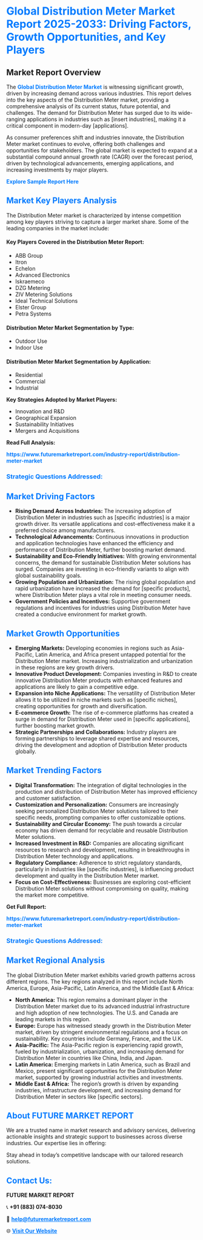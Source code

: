 <h1 style="color: #007BFF;">Global Distribution Meter Market Report 2025-2033: Driving Factors, Growth Opportunities, and Key Players</h1>

<section id="overview">
<h2>Market Report Overview</h2>
<p>The <a href="https://www.futuremarketreport.com/industry-report/distribution-meter-market" style="color: #007BFF; text-decoration: none;"><strong>Global Distribution Meter Market</strong></a> is witnessing significant growth, driven by increasing demand across various industries. This report delves into the key aspects of the Distribution Meter market, providing a comprehensive analysis of its current status, future potential, and challenges. The demand for Distribution Meter has surged due to its wide-ranging applications in industries such as [insert industries], making it a critical component in modern-day [applications].</p>
<p>As consumer preferences shift and industries innovate, the Distribution Meter market continues to evolve, offering both challenges and opportunities for stakeholders. The global market is expected to expand at a substantial compound annual growth rate (CAGR) over the forecast period, driven by technological advancements, emerging applications, and increasing investments by major players.</p>
</section>

<section id="overview">
<p><a href="https://www.futuremarketreport.com/request-sample/reportId=82073" style="color: #007BFF; text-decoration: none;"><strong>Explore Sample Report Here</strong></a></p>
</section>

<section id="key-players">
<h2 style="color: #007BFF;">Market Key Players Analysis</h2>
<p>The Distribution Meter market is characterized by intense competition among key players striving to capture a larger market share. Some of the leading companies in the market include:</p>
<h4>Key Players Covered in the Distribution Meter Report:</h4>
<ul><li>ABB Group</li><li>Itron</li><li>Echelon</li><li>Advanced Electronics</li><li>Iskraemeco</li><li>DZG Metering</li><li>ZIV Metering Solutions</li><li>Ideal Technical Solutions</li><li>Elster Group</li><li>Petra Systems</li></ul>
<h4>Distribution Meter Market Segmentation by Type:</h4>
<ul><li>Outdoor Use</li><li>Indoor Use</li></ul>

<h4>Distribution Meter Market Segmentation by Application:</h4>
<ul><li>Residential</li><li>Commercial</li><li>Industrial</li></ul>
<p><strong>Key Strategies Adopted by Market Players:</strong></p>
<ul>
<li>Innovation and R&D</li>
<li>Geographical Expansion</li>
<li>Sustainability Initiatives</li>
<li>Mergers and Acquisitions</li>
</ul>
</section>

<section>
<p><strong>Read Full Analysis: </strong></p><a href="https://www.futuremarketreport.com/industry-report/distribution-meter-market" style="color: #007BFF; text-decoration: none;"><strong>https://www.futuremarketreport.com/industry-report/distribution-meter-market</strong></a>
<h3 style="color: #007BFF;">Strategic Questions Addressed:</h3>
</section>

<section id="driving-factors">
<h2 style="color: #007BFF;">Market Driving Factors</h2>
<ul>
<li><strong>Rising Demand Across Industries:</strong> The increasing adoption of Distribution Meter in industries such as [specific industries] is a major growth driver. Its versatile applications and cost-effectiveness make it a preferred choice among manufacturers.</li>
<li><strong>Technological Advancements:</strong> Continuous innovations in production and application technologies have enhanced the efficiency and performance of Distribution Meter, further boosting market demand.</li>
<li><strong>Sustainability and Eco-Friendly Initiatives:</strong> With growing environmental concerns, the demand for sustainable Distribution Meter solutions has surged. Companies are investing in eco-friendly variants to align with global sustainability goals.</li>
<li><strong>Growing Population and Urbanization:</strong> The rising global population and rapid urbanization have increased the demand for [specific products], where Distribution Meter plays a vital role in meeting consumer needs.</li>
<li><strong>Government Policies and Incentives:</strong> Supportive government regulations and incentives for industries using Distribution Meter have created a conducive environment for market growth.</li>
</ul>
</section>

<section id="growth-opportunities">
<h2 style="color: #007BFF;">Market Growth Opportunities</h2>
<ul>
<li><strong>Emerging Markets:</strong> Developing economies in regions such as Asia-Pacific, Latin America, and Africa present untapped potential for the Distribution Meter market. Increasing industrialization and urbanization in these regions are key growth drivers.</li>
<li><strong>Innovative Product Development:</strong> Companies investing in R&D to create innovative Distribution Meter products with enhanced features and applications are likely to gain a competitive edge.</li>
<li><strong>Expansion into Niche Applications:</strong> The versatility of Distribution Meter allows it to be utilized in niche markets such as [specific niches], creating opportunities for growth and diversification.</li>
<li><strong>E-commerce Growth:</strong> The rise of e-commerce platforms has created a surge in demand for Distribution Meter used in [specific applications], further boosting market growth.</li>
<li><strong>Strategic Partnerships and Collaborations:</strong> Industry players are forming partnerships to leverage shared expertise and resources, driving the development and adoption of Distribution Meter products globally.</li>
</ul>
</section>

<section id="trending-factors">
<h2 style="color: #007BFF;">Market Trending Factors</h2>
<ul>
<li><strong>Digital Transformation:</strong> The integration of digital technologies in the production and distribution of Distribution Meter has improved efficiency and customer satisfaction.</li>
<li><strong>Customization and Personalization:</strong> Consumers are increasingly seeking personalized Distribution Meter solutions tailored to their specific needs, prompting companies to offer customizable options.</li>
<li><strong>Sustainability and Circular Economy:</strong> The push towards a circular economy has driven demand for recyclable and reusable Distribution Meter solutions.</li>
<li><strong>Increased Investment in R&D:</strong> Companies are allocating significant resources to research and development, resulting in breakthroughs in Distribution Meter technology and applications.</li>
<li><strong>Regulatory Compliance:</strong> Adherence to strict regulatory standards, particularly in industries like [specific industries], is influencing product development and quality in the Distribution Meter market.</li>
<li><strong>Focus on Cost-Effectiveness:</strong> Businesses are exploring cost-efficient Distribution Meter solutions without compromising on quality, making the market more competitive.</li>
</ul>
</section>

<section>
<p><strong>Get Full Report: </strong></p><a href="https://www.futuremarketreport.com/industry-report/distribution-meter-market" style="color: #007BFF; text-decoration: none;"><strong>https://www.futuremarketreport.com/industry-report/distribution-meter-market</strong></a>
<h3 style="color: #007BFF;">Strategic Questions Addressed:</h3>
</section>


<section id="regional-analysis">
<h2 style="color: #007BFF;">Market Regional Analysis</h2>
<p>The global Distribution Meter market exhibits varied growth patterns across different regions. The key regions analyzed in this report include North America, Europe, Asia-Pacific, Latin America, and the Middle East & Africa:</p>
<ul>
<li><strong>North America:</strong> This region remains a dominant player in the Distribution Meter market due to its advanced industrial infrastructure and high adoption of new technologies. The U.S. and Canada are leading markets in this region.</li>
<li><strong>Europe:</strong> Europe has witnessed steady growth in the Distribution Meter market, driven by stringent environmental regulations and a focus on sustainability. Key countries include Germany, France, and the U.K.</li>
<li><strong>Asia-Pacific:</strong> The Asia-Pacific region is experiencing rapid growth, fueled by industrialization, urbanization, and increasing demand for Distribution Meter in countries like China, India, and Japan.</li>
<li><strong>Latin America:</strong> Emerging markets in Latin America, such as Brazil and Mexico, present significant opportunities for the Distribution Meter market, supported by growing industrial activities and investments.</li>
<li><strong>Middle East & Africa:</strong> The region’s growth is driven by expanding industries, infrastructure development, and increasing demand for Distribution Meter in sectors like [specific sectors].</li>
</ul>
</section>

<footer>
<h2 style="color: #007BFF;">About FUTURE MARKET REPORT</h2>
<p>We are a trusted name in market research and advisory services, delivering actionable insights and strategic support to businesses across diverse industries. Our expertise lies in offering:</p>

<p>Stay ahead in today’s competitive landscape with our tailored research solutions.</p>

<h2 style="color: #007BFF;">Contact Us:</h2>
<p><strong>FUTURE MARKET REPORT</strong></p>
<p>📞 <strong>+91 (883) 074-8030</strong></p>
<p>📧 <strong><a href="mailto:help@futuremarketreport.com" style="color: #007BFF;">help@futuremarketreport.com</a></strong></p>
<p>🌐 <strong><a href="https://www.futuremarketreport.com/" style="color: #007BFF;">Visit Our Website</a></strong></p>
</footer>